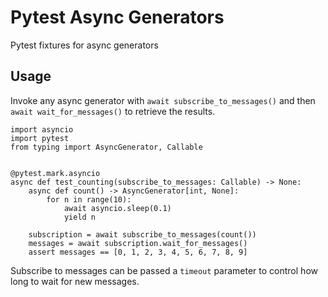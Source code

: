# Pytest Async Generators

Pytest fixtures for async generators

## Usage

Invoke any async generator with `await subscribe_to_messages()` and then `await wait_for_messages()` to retrieve the results.

```
import asyncio
import pytest
from typing import AsyncGenerator, Callable


@pytest.mark.asyncio
async def test_counting(subscribe_to_messages: Callable) -> None:
    async def count() -> AsyncGenerator[int, None]:
        for n in range(10):
            await asyncio.sleep(0.1)
            yield n

    subscription = await subscribe_to_messages(count())
    messages = await subscription.wait_for_messages()
    assert messages == [0, 1, 2, 3, 4, 5, 6, 7, 8, 9]
```

Subscribe to messages can be passed a `timeout` parameter to control how long to wait for new messages.
